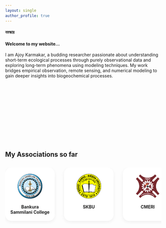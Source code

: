 ```yaml
---
layout: single
author_profile: true
---
```


#### নমস্কার
#### Welcome to my website...



I am Ajoy Karmakar, a budding researcher passionate about understanding short-term ecological processes through purely observational data and exploring long-term phenomena using modeling techniques. My work bridges empirical observation, remote sensing, and numerical modeling to gain deeper insights into biogeochemical processes.

<div style="height:5cm;"></div>

<style>
  .association-grid {
    display: flex;
    flex-wrap: nowrap;       /* One row only */
    justify-content: flex-start;
    gap: 30px;
    margin: 30px 0;
    overflow-x: auto;        /* Enables horizontal scroll */
    padding-bottom: 10px;    /* Space for scrollbar */
    scrollbar-color: #bbb #fff;
    scrollbar-width: thin;
  }
  .association-card {
    background: #fff;
    border-radius: 20px;
    box-shadow: 0 4px 12px rgba(0,0,0,0.06);
    padding: 20px 15px;
    width: 130px;
    text-align: center;
    transition: transform 0.2s;
    text-decoration: none;
    flex: 0 0 auto;         /* Prevent shrinking */
  }
  .association-card:hover {
    transform: translateY(-7px) scale(1.05);
    box-shadow: 0 8px 24px rgba(0,0,0,0.10);
  }
  .association-card img {
    width: 80px;
    height: 80px;
    object-fit: contain;
    margin-bottom: 10px;
  }
  .association-card strong {
    display: block;
    color: #222;
    font-size: 1em;
    margin-top: 5px;
  }
</style>

## My Associations so far

<div class="association-grid">

  <a href="https://bankurasammilanicollege.net/" target="_blank" class="association-card">
    <img src="/assets/images/logos/bsc.png" alt="Bankura Sammilani College"/>
    <strong>Bankura Sammilani College</strong>
  </a>
  
  <a href="https://www.skbu.ac.in/" target="_blank" class="association-card">
    <img src="/assets/images/logos/skbu.png" alt="SKBU"/>
    <strong>SKBU</strong>
  </a>
  
  <a href="https://www.cmeri.res.in/" target="_blank" class="association-card">
    <img src="/assets/images/logos/cmeri.png" alt="CMERI"/>
    <strong>CMERI</strong>
  </a>
  
  <a href="https://www.wbpcb.gov.in/" target="_blank" class="association-card">
    <img src="/assets/images/logos/wbpcb.png" alt="WBPCB"/>
    <strong>WBPCB</strong>
  </a>
  
  <a href="https://www.iirs.gov.in/" target="_blank" class="association-card">
    <img src="/assets/images/logos/iirs.png" alt="IIRS-ISRO"/>
    <strong>IIRS-ISRO</strong>
  </a>
  
  <a href="https://equatorgeo.com/" target="_blank" class="association-card">
    <img src="/assets/images/logos/equator.png" alt="Equator Geo"/>
    <strong>Equator Geo</strong>
  </a>
  
  <a href="https://gbpihed.gov.in/" target="_blank" class="association-card">
    <img src="/assets/images/logos/gbpnihe.png" alt="GBPNIHE"/>
    <strong>GBPNIHE</strong>
  </a>

</div>
